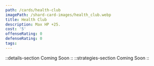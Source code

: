```yaml
---
path: /cards/health-club
imagePath: /shard-card-images/health_club.webp
title: Health Club
description: Max HP +25.
cost: '5'
offenseRating: 0
defenseRating: 0
tags:
---
```

::details-section
Coming Soon
::
::strategies-section
Coming Soon
::